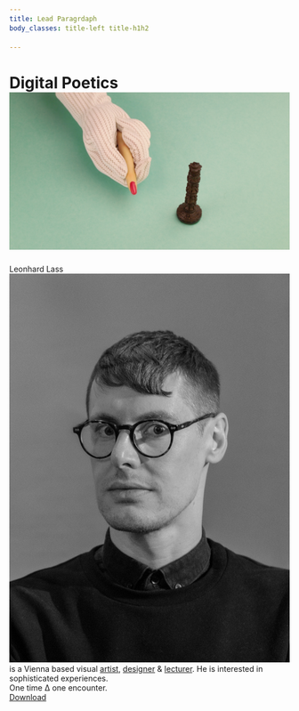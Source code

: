 ```yaml
---
title: Lead Paragrdaph
body_classes: title-left title-h1h2
 
---
```

# Digital Poetics ![](depart-TheRebusCummulations_02-ladyfinger-chess_00000.jpg?classes=inline-img)
Leonhard Lass ![](Leo-portrait-2.jpg?classes=inline-img) is a Vienna based visual [artist](bla), [designer](bla) & [lecturer](bla).
He is interested in sophisticated experiences.  
One time ∆ one encounter.  
[Download](http://depart.at/file.pdf?classes=btn)